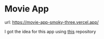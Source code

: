 # Movie App

url: https://movie-app-smoky-three.vercel.app/

I got the idea for this app using [this](https://github.com/florinpop17/app-ideas) repository
